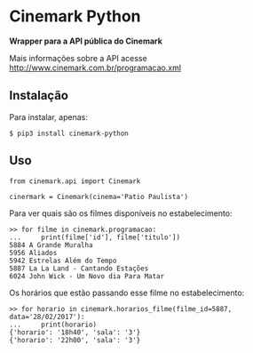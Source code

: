 # Cinemark Python
**Wrapper para a API pública do Cinemark**

Mais informações sobre a API acesse http://www.cinemark.com.br/programacao.xml

## Instalação

Para instalar, apenas:

```
$ pip3 install cinemark-python
```

## Uso

```
from cinemark.api import Cinemark

cinermark = Cinemark(cinema='Patio Paulista')
```

Para ver quais são os filmes disponíveis no estabelecimento:
```
>> for filme in cinemark.programacao:
...     print(filme['id'], filme['titulo'])
5884 A Grande Muralha
5956 Aliados
5942 Estrelas Além do Tempo
5887 La La Land - Cantando Estações
6024 John Wick - Um Novo dia Para Matar
```

Os horários que estão passando esse filme no estabelecimento:
```
>> for horario in cinemark.horarios_filme(filme_id=5887, data='28/02/2017'):
...     print(horario)
{'horario': '18h40', 'sala': '3'}
{'horario': '22h00', 'sala': '3'}
```
